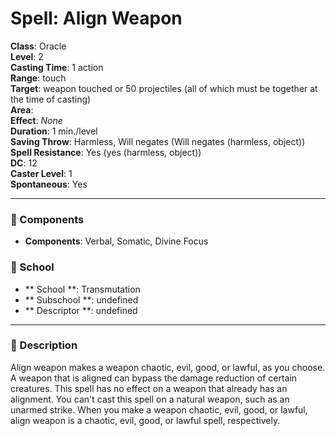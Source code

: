 
# Spell: Align Weapon
**Class**: Oracle  
**Level**: 2  
**Casting Time**: 1 action  
**Range**: touch  
**Target**: weapon touched or 50 projectiles (all of which must be together at the time of casting)  
**Area**:   
**Effect**: _None_  
**Duration**: 1 min./level  
**Saving Throw**: Harmless, Will negates (Will negates (harmless, object))  
**Spell Resistance**: Yes (yes (harmless, object))  
**DC**: 12  
**Caster Level**: 1  
**Spontaneous**: Yes

---

### 🔮 Components
- **Components**: Verbal, Somatic, Divine Focus

### 🏫 School
- ** School **: Transmutation
- ** Subschool **: undefined
- ** Descriptor **: undefined
---

### 📜 Description
Align weapon makes a weapon chaotic, evil, good, or lawful, as you choose. A weapon that is aligned can bypass the damage reduction of certain creatures. This spell has no effect on a weapon that already has an alignment. You can't cast this spell on a natural weapon, such as an unarmed strike. When you make a weapon chaotic, evil, good, or lawful, align weapon is a chaotic, evil, good, or lawful spell, respectively.
